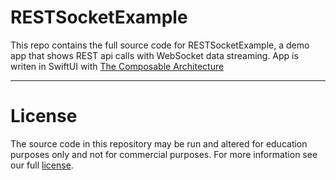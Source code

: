 # RESTSocketExample

This repo contains the full source code for RESTSocketExample, a demo app that shows REST api calls with WebSocket data streaming. App is writen in SwiftUI with [The Composable Architecture](https://github.com/pointfreeco/swift-composable-architecture/)

---

# License

The source code in this repository may be run and altered for education purposes only and not for commercial purposes. For more information see our full [license](LICENSE.md).